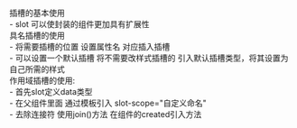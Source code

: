 #  

插槽的基本使用  
            - slot 可以使封装的组件更加具有扩展性  
具名插槽的使用  
            - 将需要插槽的位置 设置属性名 对应插入插槽  
            - 可以设置一个默认插槽 将不需要改样式插槽的
                引入默认插槽类型，将其设置为自己所需的样式  
作用域插槽的使用:  
        - 首先slot定义data类型  
        - 在父组件里面 通过模板引入 slot-scope="自定义命名"  
        - 去除连接符 使用join()方法 在组件的created引入方法  
